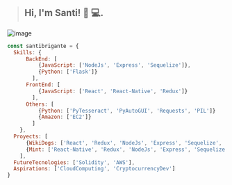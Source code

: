 > ## Hi, I'm Santi! 👋 💻.
![image](https://user-images.githubusercontent.com/92000535/185223116-bdb402c4-b201-421b-92c6-ea70d13d8c13.png)

```js
const santibrigante = {
  Skills: {
      BackEnd: [
          {JavaScript: ['NodeJs', 'Express', 'Sequelize']},
          {Python: ['Flask']}
        ],
      FrontEnd: [
          {JavaScript: ['React', 'React-Native', 'Redux']}
        ],
      Others: [
          {Python: ['PyTesseract', 'PyAutoGUI', 'Requests', 'PIL']}
          {Amazon: ['EC2']}
        ]
    },
  Proyects: [
      {WikiDogs: ['React', 'Redux', 'NodeJs', 'Express', 'Sequelize', 'PostgreSQL']},
      {Mint: ['React-Native', 'Redux', 'NodeJs', 'Express', 'Sequelize', 'Passport', 'Auth0', 'PostgreSQL']}
    ],
  FutureTecnologies: ['Solidity', 'AWS'],
  Aspirations: ['CloudComputing', 'CryptocurrencyDev']
}
```




